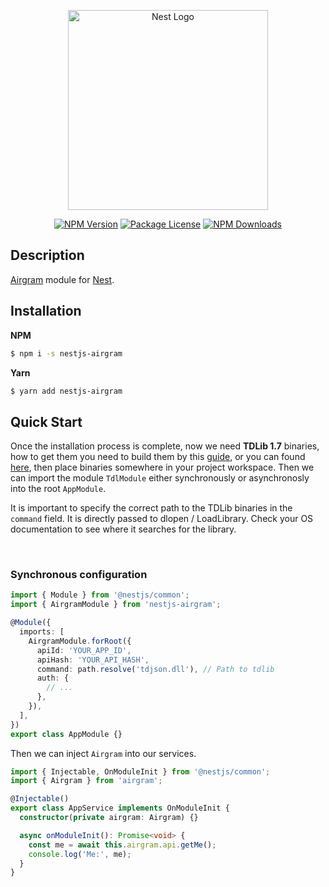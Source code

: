 <p align="center">
    <a href="http://nestjs.com/" target="blank"><img src="https://nestjs.com/img/logo_text.svg" width="320" alt="Nest Logo" /></a>
</p>

<p align="center">
    <a href="https://www.npmjs.com/package/nestjs-airgram"><img src="https://img.shields.io/npm/v/nestjs-airgram.svg" alt="NPM Version" /></a>
    <a href="https://www.npmjs.com/package/nestjs-airgram"><img src="https://img.shields.io/npm/l/nestjs-airgram.svg" alt="Package License" /></a>
    <a href="https://www.npmjs.com/package/nestjs-airgram"><img src="https://img.shields.io/npm/dm/nestjs-airgram.svg" alt="NPM Downloads" /></a>
</p>

## Description

[Airgram](https://github.com/airgram/airgram) module for [Nest](https://github.com/nestjs/nest).

## Installation

**NPM**
```bash
$ npm i -s nestjs-airgram
```

**Yarn**
```bash
$ yarn add nestjs-airgram
```

## Quick Start
Once the installation process is complete, now we need **TDLib 1.7** binaries, how to get them you need to build them by this [guide](https://github.com/tdlib/td#building), or you can found [here](https://github.com/Bannerets/tdl#installation),
then place binaries somewhere in your project workspace. Then we can import the module `TdlModule` either synchronously or asynchronosly into the root `AppModule`.

It is important to specify the correct path to the TDLib binaries in the `command` field.
It is directly passed to dlopen / LoadLibrary. Check your OS documentation to see where it searches for the library.

&nbsp;

### Synchronous configuration
```typescript
import { Module } from '@nestjs/common';
import { AirgramModule } from 'nestjs-airgram';

@Module({
  imports: [
    AirgramModule.forRoot({
      apiId: 'YOUR_APP_ID',
      apiHash: 'YOUR_API_HASH',
      command: path.resolve('tdjson.dll'), // Path to tdlib
      auth: {
        // ...
      },
    }),
  ],
})
export class AppModule {}
```

Then we can inject `Airgram` into our services.

```typescript
import { Injectable, OnModuleInit } from '@nestjs/common';
import { Airgram } from 'airgram';

@Injectable()
export class AppService implements OnModuleInit {
  constructor(private airgram: Airgram) {}

  async onModuleInit(): Promise<void> {
    const me = await this.airgram.api.getMe();
    console.log('Me:', me);
  }
}
```
